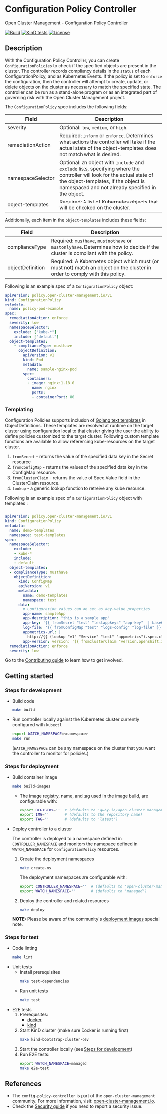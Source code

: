 [comment]: # ( Copyright Contributors to the Open Cluster Management project )

# Configuration Policy Controller

Open Cluster Management - Configuration Policy Controller

[![Build](https://img.shields.io/badge/build-Prow-informational)](https://prow.ci.openshift.org/?repo=open-cluster-management%2Fconfig-policy-controller)
[![KinD tests](https://github.com/open-cluster-management/config-policy-controller/actions/workflows/kind.yml/badge.svg?branch=main&event=push)](https://github.com/open-cluster-management/config-policy-controller/actions/workflows/kind.yml)
[![License](https://img.shields.io/:license-apache-blue.svg)](http://www.apache.org/licenses/LICENSE-2.0.html)

## Description

With the Configuration Policy Controller, you can create `ConfigurationPolicies` to check if the specified objects are present in the cluster. The controller records compliancy details in the `status` of each ConfigurationPolicy, and as Kubernetes Events. If the policy is set to `enforce` the configuration, then the controller will attempt to create, update, or delete objects on the cluster as necessary to match the specified state. The controller can be run as a stand-alone program or as an integrated part of governing risk with the Open Cluster Management project.

The `ConfigurationPolicy` spec includes the following fields:

| Field | Description |
| ---- | ---- |
| severity | Optional: `low`, `medium`, or `high`. |
| remediationAction | Required:  `inform` or `enforce`. Determines what actions the controller will take if the actual state of the object-templates does not match what is desired. |
| namespaceSelector | Optional: an object with `include` and `exclude` lists, specifying where the controller will look for the actual state of the object-templates, if the object is namespaced and not already specified in the object. |
| object-templates | Required: A list of Kubernetes objects that will be checked on the cluster. |

Additionally, each item in the `object-templates` includes these fields:

| Field | Description |
| ---- | ---- |
| complianceType | Required: `musthave`, `mustnothave` or `mustonlyhave`. Determines how to decide if the cluster is compliant with the policy. |
| objectDefinition | Required: A Kubernetes object which must (or must not) match an object on the cluster in order to comply with this policy. |

Following is an example spec of a `ConfigurationPolicy` object:
```yaml
apiVersion: policy.open-cluster-management.io/v1
kind: ConfigurationPolicy
metadata:
  name: policy-pod-example
spec:
  remediationAction: enforce
  severity: low
  namespaceSelector:
    exclude: ["kube-*"]
    include: ["default"]
  object-templates:
    - complianceType: musthave
      objectDefinition:
        apiVersion: v1
        kind: Pod
        metadata:
          name: sample-nginx-pod
        spec:
          containers:
          - image: nginx:1.18.0
            name: nginx
            ports:
            - containerPort: 80
```

### Templating

Configuration Policies supports inclusion of [Golang text templates](https://golang.org/pkg/text/template/) in  ObjectDefinitions. These templates are resolved at runtime on the target cluster using configuration local to that cluster giving the user the ability to define policies customized to the target cluster. Following custom template functions are available to allow referencing kube-resources on the target cluster.

1. `fromSecret` - returns the value of the specified data key in the  Secret resource
2. `fromConfigMap` - returns the values of the specified data key in the ConfigMap resource.
3. `fromClusterClaim` - returns the value of Spec.Value field in the ClusterClaim resource.
4. `lookup` - a generic lookup function to retreive any kube resource.

Following is an example spec of a `ConfigurationPolicy` object with templates :

```yaml

apiVersion: policy.open-cluster-management.io/v1
kind: ConfigurationPolicy
metadata:
  name: demo-templates
  namespace: test-templates
spec:
  namespaceSelector:
    exclude:
    - kube-*
    include:
    - default
  object-templates:
  - complianceType: musthave
    objectDefinition:
      kind: ConfigMap
      apiVersion: v1
      metadata:
        name: demo-templates
        namespace: test
      data:
        # Configuration values can be set as key-value properties
        app-name: sampleApp
        app-description: "this is a sample app"
        app-key: '{{ fromSecret "test" "testappkeys" "app-key"  | base64dec }}'
        log-file: '{{ fromConfigMap "test" "logs-config" "log-file" }}'
        appmetrics-url: |
          http://{{ (lookup "v1" "Service" "test" "appmetrics").spec.clusterIP }}:8080
        app-version: version: '{{ fromClusterClaim "version.openshift.io" }}'
  remediationAction: enforce
  severity: low

```


Go to the [Contributing guide](CONTRIBUTING.md) to learn how to get involved.

## Getting started

### Steps for development

  - Build code
    ```bash
    make build
    ```
  - Run controller locally against the Kubernetes cluster currently configured with `kubectl`
    ```bash
    export WATCH_NAMESPACE=<namespace>
    make run
    ```
    (`WATCH_NAMESPACE` can be any namespace on the cluster that you want the controller to monitor for policies.)


### Steps for deployment

  - Build container image
    ```bash
    make build-images
    ```
    - The image registry, name, and tag used in the image build, are configurable with:
      ```bash
      export REGISTRY=''  # (defaults to 'quay.io/open-cluster-management')
      export IMG=''       # (defaults to the repository name)
      export TAG=''       # (defaults to 'latest')
      ```
  - Deploy controller to a cluster

    The controller is deployed to a namespace defined in `CONTROLLER_NAMESPACE` and monitors the namepace defined in `WATCH_NAMESPACE` for `ConfigurationPolicy` resources.

    1. Create the deployment namespaces
       ```bash
       make create-ns
       ```
       The deployment namespaces are configurable with:
       ```bash
       export CONTROLLER_NAMESPACE=''  # (defaults to 'open-cluster-management-agent-addon')
       export WATCH_NAMESPACE=''       # (defaults to 'managed')
       ```
    2. Deploy the controller and related resources
       ```bash
       make deploy
       ```
    **NOTE:** Please be aware of the community's [deployment images](https://github.com/open-cluster-management/community#deployment-images) special note.


### Steps for test

  - Code linting
    ```bash
    make lint
    ```
  - Unit tests
    - Install prerequisites
      ```bash
      make test-dependencies
      ```
    - Run unit tests
      ```bash
      make test
      ```
  - E2E tests
    1. Prerequisites:
       - [docker](https://docs.docker.com/get-docker/)
       - [kind](https://kind.sigs.k8s.io/docs/user/quick-start/)
    2. Start KinD cluster (make sure Docker is running first)
       ```bash
       make kind-bootstrap-cluster-dev
       ```
    3. Start the controller locally (see [Steps for development](#steps-for-development))
    4. Run E2E tests:
       ```bash
       export WATCH_NAMESPACE=managed
       make e2e-test
       ```

## References

- The `config-policy-controller` is part of the `open-cluster-management` community. For more information, visit: [open-cluster-management.io](https://open-cluster-management.io).
- Check the [Security guide](SECURITY.md) if you need to report a security issue.

<!---
Date: 11/24/2021
-->
